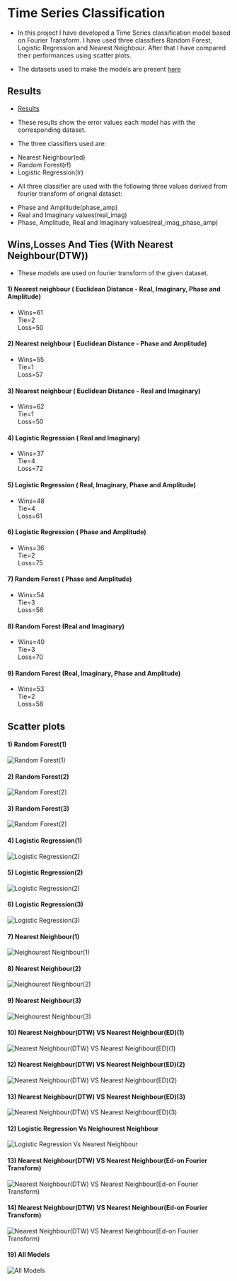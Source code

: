 # Time Series Classification

* In this project I have developed a Time Series classification model based on Fourier Transform. I have used three classifiers Random Forest, Logistic Regression and Nearest Neighbour. After that I have compared their performances using scatter plots.

* The datasets used to make the models are present [here](/datasets/readme.md)

## Results

* [Results](/results.csv)

* These results show the error values each model has with the corresponding dataset.

* The three classifiers used are:
- Nearest Neighbour(ed)
- Random Forest(rf)
- Logistic Regression(lr)

* All three classifier are used with the following three values derived from fourier transform of orignal dataset:
- Phase and Amplitude(phase_amp)
- Real and Imaginary values(real_imag)
- Phase, Amplitude, Real and Imaginary values(real_imag_phase_amp)

## Wins,Losses And Ties (With Nearest Neighbour(DTW)) 

* These models are used on fourier transform of the given dataset.

#### 1) Nearest neighbour ( Euclidean Distance - Real, Imaginary, Phase and Amplitude)
* Wins=61<br>
 Tie=2<br>
 Loss=50<br>

#### 2) Nearest neighbour ( Euclidean Distance - Phase and Amplitude)
* Wins=55<br>
 Tie=1<br>
 Loss=57<br>
 
#### 3) Nearest neighbour ( Euclidean Distance - Real and Imaginary)
* Wins=62<br>
 Tie=1<br>
 Loss=50<br>
 
#### 4) Logistic Regression ( Real and Imaginary)
* Wins=37<br>
 Tie=4<br>
 Loss=72<br>
 
#### 5) Logistic Regression ( Real, Imaginary, Phase and Amplitude)
* Wins=48<br>
 Tie=4<br>
 Loss=61<br>
 
#### 6) Logistic Regression ( Phase and Amplitude)
* Wins=36<br>
 Tie=2<br>
 Loss=75<br>
 
#### 7) Random Forest ( Phase and Amplitude)
* Wins=54<br>
 Tie=3<br>
 Loss=56<br>
 
#### 8) Random Forest (Real and Imaginary)
* Wins=40<br>
 Tie=3<br>
 Loss=70<br>
 
#### 9) Random Forest (Real, Imaginary, Phase and Amplitude)
* Wins=53<br>
 Tie=2<br>
 Loss=58<br>
 

## Scatter plots

#### 1) Random Forest(1)
![Random Forest(1)](/scatter_plots/Random_Forest(1).jpg)

#### 2) Random Forest(2)
![Random Forest(2)](/scatter_plots/Random_Forest(2).jpg)

#### 3) Random Forest(3)
![Random Forest(2)](/scatter_plots/Random_Forest(3).jpg)

#### 4) Logistic Regression(1)
![Logistic Regression(2)](/scatter_plots/Logistic_Regression(1).jpg)

#### 5) Logistic Regression(2)
![Logistic Regression(2)](/scatter_plots/Logistic_Regression(2).jpg)

#### 6) Logistic Regression(3)
![Logistic Regression(3)](/scatter_plots/Logistic_Regression(3).jpg)

#### 7) Nearest Neighbour(1)
![Neighourest Neighbour(1)](https://github.com/Srishti013/Time_Series_Classification/blob/main/scatter_plots/Neighourest%20Neighbour(1).jpg)

#### 8) Nearest Neighbour(2)
![Neighourest Neighbour(2)](https://github.com/Srishti013/Time_Series_Classification/blob/main/scatter_plots/Neighourest%20Neighbour(2).jpg)

#### 9) Nearest Neighbour(3)
![Neighourest Neighbour(3)](https://github.com/Srishti013/Time_Series_Classification/blob/main/scatter_plots/Neighourest%20Neighbour(3).jpg)

#### 10) Nearest Neighbour(DTW) VS Nearest Neighbour(ED)(1)
![Nearest Neighbour(DTW) VS Nearest Neighbour(ED)(1)](https://github.com/Srishti013/Time_Series_Classification/blob/main/scatter_plots/Neighourest%20Neighbour(DTW)_VS_Neighourest%20Neighbour(ED)(1).jpg)

#### 12) Nearest Neighbour(DTW) VS Nearest Neighbour(ED)(2)
![Nearest Neighbour(DTW) VS Nearest Neighbour(ED)(2)](https://github.com/Srishti013/Time_Series_Classification/blob/main/scatter_plots/Neighourest%20Neighbour(DTW)_VS_Neighourest%20Neighbour(ED)(2).jpg)

#### 13) Nearest Neighbour(DTW) VS Nearest Neighbour(ED)(3)
![Nearest Neighbour(DTW) VS Nearest Neighbour(ED)(3)](https://github.com/Srishti013/Time_Series_Classification/blob/main/scatter_plots/Neighourest%20Neighbour(DTW)_VS_Neighourest%20Neighbour(ED)(3).jpg)


#### 12) Logistic Regression Vs Neighourest Neighbour
![ Logistic Regression Vs Nearest Neighbour](https://github.com/Srishti013/Time_Series_Classification/blob/main/scatter_plots/Neighourest%20Neighbour_VS_Logistic%20Regression.jpg)

#### 13) Nearest Neighbour(DTW) VS Nearest Neighbour(Ed-on Fourier Transform)
![Nearest Neighbour(DTW) VS Nearest Neighbour(Ed-on Fourier Transform)](https://github.com/Srishti013/Time_Series_Classification/blob/main/scatter_plots/Neighourest%20Neighbour_VS_Logistic%20Regression.jpg)

#### 14) Nearest Neighbour(DTW) VS Nearest Neighbour(Ed-on Fourier Transform)
![Nearest Neighbour(DTW) VS Nearest Neighbour(Ed-on Fourier Transform)](https://github.com/Srishti013/Time_Series_Classification/blob/main/scatter_plots/Neighourest%20Neighbour_VS_Logistic%20Regression.jpg)


#### 19) All Models
![All Models](https://github.com/Srishti013/Time_Series_Classification/blob/main/scatter_plots/All_models.jpg)









